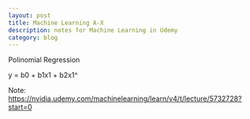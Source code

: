 ```yaml
---
layout: post
title: Machine Learning A-X
description: notes for Machine Learning in Udemy
category: blog
---
```


Polinomial Regression

y = b0 + b1x1 + b2x1^

Note:
https://nvidia.udemy.com/machinelearning/learn/v4/t/lecture/5732728?start=0

[Shannonh]:    https://github.com/xhan-shannon "xhan-shannon"
